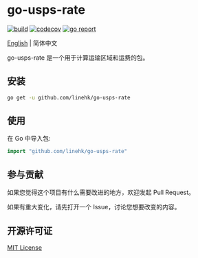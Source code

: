 # go-usps-rate

[![build](https://github.com/linehk/go-usps-rate/actions/workflows/build.yml/badge.svg "build")](https://github.com/linehk/go-usps-rate/actions)
[![codecov](https://codecov.io/gh/linehk/go-usps-rate/graph/badge.svg "codecov")](https://codecov.io/gh/linehk/go-usps-rate)
[![go report](https://goreportcard.com/badge/github.com/linehk/go-usps-rate "go report")](https://goreportcard.com/report/github.com/linehk/go-usps-rate)

[English](./README.md "English") | 简体中文

go-usps-rate 是一个用于计算运输区域和运费的包。

## 安装

```bash
go get -u github.com/linehk/go-usps-rate
```

## 使用

在 Go 中导入包:

```go
import "github.com/linehk/go-usps-rate" 
```

## 参与贡献

如果您觉得这个项目有什么需要改进的地方，欢迎发起 Pull Request。

如果有重大变化，请先打开一个 Issue，讨论您想要改变的内容。

## 开源许可证

[MIT License](./LICENSE "MIT License")
